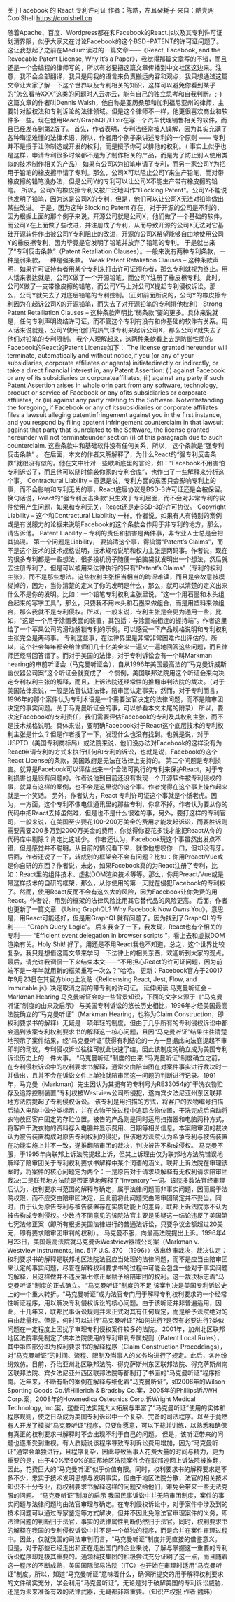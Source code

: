 关于Facebook 的 React 专利许可证
作者：陈皓，左耳朵耗子
来自：酷壳网 CoolShell https://coolshell.cn

随着Apache、百度、Wordpress都在和Facebook的React.js以及其专利许可证划清界限，似乎大家又在讨论Facebook的这个BSD+PATENT的许可证问题了。这让我想起了之前在Medium读过的一篇文章——《React, Facebook, and the Revocable Patent License, Why It’s a Paper》，我觉得那篇文章写的不错，而且还是一个会编程的律师写的，所以有必要把这篇文章传播到中文社区这边来。注意，我不会全部翻译，我只是用我的语言来负责搬运内容和观点，我只想通过这篇文章让大家了解一下这个世界以及专利相关的知识，这样可以避免你看到某乎的“怎么看待XXX”这类的问题时人云亦云，能有自己的独立思考和自我判断。;-)
这篇文章的作者叫Dennis Walsh，他自称是亚历桑那和加利福尼亚州的律师，主要针对版权法和专利诉论的法律领域。但是这个律师不一样，他更很喜欢商业和软件多一些。现在他用React/GraphQL/Elixir在写一个汽车代理销售相关的软件，而且已经发布到第2版了。
首先，作者表明，专利法经常被人误解，因为其实充满了各种晦涩难懂的法律术语，所以，作者用个例子来讲述专利的一个原则 —— 专利并不是授于让你制造或开发的权利，而是授予你可以排他的权利。（ 事实上似乎也是这样，申请专利很多时候都不是为了制作相关的产品，而是为了防止别人使用类似的技术制作相关的产品）
如果有公司X为铅笔申请了专利，而另一家公司Y为把用于铅笔的橡皮擦申请了专利。那么，公司X可以阻止公司Y来生产铅笔，而对带橡皮擦的铅笔没办法，但是公司Y的专利可以让公司X不能生产带有橡皮擦的铅笔。
所以，公司Y的橡皮擦专利又被广泛地叫作“Blocking Patent”。公司Y不能说他发明了铅笔，因为这是公司X的专利，但是，他们可以让公司X无法对铅笔做出某些改进。
于是，因为这种 Blocking Patent 存在，对于开源的公司是不利的，因为根据上面的那个例子来说，开源公司就是公司X，他们做了一个基础的软件，而公司Y在上面做了些改进，并注册成了专利，从而导致开源的公司X无法对它基础开源软件作出被公司Y专利阻止的改进，开源的公司X希望能够自由地使用公司Y的橡皮擦专利，因为毕竟是它发明了铅笔并放弃了铅笔的专利。
于是就出来了“专利反击条款”（Patent Retaliation Clauses）。一般来说有两种专利条款，一种是弱条款，一种是强条款。
Weak Patent Retaliation Clauses – 这种条款声明，如果许可证持有者用某个专利来打击许可证颁布者，那么专利就视为终止。用人话来表达就是，公司X做了一个开源铅笔，而公司Y注册了橡皮檫专利。此时，公司X做了一支带像皮擦的铅笔，而公司Y马上对公司X提起专利侵权诉讼。那么，公司Y就失去了对底层铅笔的专利控制。（正如前面所说的，公司Y的橡皮擦专利因为在起诉公司X的开源铅笔，而失去了对开源铅笔的专利排他权利）
Strong Patent Retailiation Clauses – 这种条款声明比“弱条款”要的更多。具体来说就是，任何专利声明终结许可证，而不管这个专利有没有和你基础的软件有关系。用人话来说就是，公司Y使用他们的热气球专利来起诉公司X，那么公司Y就失去了他们对铅笔的专利限制。
我个人理解起来，这两种条款看上去是防御性质的。
Facebook的React的Patent License如下：
The license granted hereunder will terminate, automatically and without notice,if you (or any of your subsidiaries, corporate affiliates or agents) initiatedirectly or indirectly, or take a direct financial interest in, any Patent Assertion: (i) against Facebook or any of its subsidiaries or corporateaffiliates, (ii) against any party if such Patent Assertion arises in whole orin part from any software, technology, product or service of Facebook or any ofits subsidiaries or corporate affiliates, or (iii) against any party relating to the Software. Notwithstanding the foregoing, if Facebook or any of itssubsidiaries or corporate affiliates files a lawsuit alleging patentinfringement against you in the first instance, and you respond by filing apatent infringement counterclaim in that lawsuit against that party that isunrelated to the Software, the license granted hereunder will not terminateunder section (i) of this paragraph due to such counterclaim.
这些条款中和基础软件没有任何关系，所以， 这个条款是“强专利反击条款” 。
在后面，本文的作者又解解释了，为什么React的“强专利反击条款”就跟没有似的。他在文中针对一些歇斯底里的言论，如：“Facebook不用害怕专利诉讼了，而且他可以随时偷袭你家的专利仓库”，也作出了一些解释来分析这个事。
Contractural Liability – 意思是说，专利方面的东西只会影响专利上的事，而不会影响和专利无关的事，React底层协议是BSD-3许可证还是会被保留。换句话说，React的“强专利反击条款”只生效于专利层面，而不会对非常专利的软件使用产生问题，如果和专利无关，React还是走BSD-3的许可协议。
Copyright Liability – 这个和Contractural Liablitity 一样。作者说，如果有人有特别的案例或是有说服力的论据来说明Facebook的这个条款会作用于非专利的地方，那么，请告诉他。
Patent Liability – 专利的责任和损害是两件事，非专业人士总是会把其搞混。
第一个问题是Liability， 要搞清这个事，得搞清“Patent’s Claims”，而不是这个技术的技术规格说明，技术规格说明和权力主张是两码事。作者说，现在的很多专利都是一些想法，很多投机份子随便一拍脑袋就发明出一个想法，然后就去注册专利了。但是可以被用来法律执行的只有“Patent’s Claims”（专利的权利主张），而不是那些想法。这些权利主张相当相当的晦涩难读，而且是会故意被模糊掉的，因为，当你清楚的定义了你的发明是什么，那么，就可以清楚的定义出来什么不是你的发明。比如：一个铅笔专利权利主张里说，“这一个用石墨和木头组合起来的写字工具”，那么，只要我不用木头和石墨来做组合，而是用塑料来做组合，那么我就不是专利侵权。所以，一般来说，专利主张是会更为通用一些，比如，“这是一个用于涂画表面的装置，其包括：与涂画端相连的握持端”。作者这里给了一个苹果公司的滑动解锁专利的示例。可以感受一下产品规格说明和专利权利主张完全是两码事。
专利这些事，在法律界里是非常非常困难作出评估的。所以，这个社会每年都会给律师们几十亿美金来一遍又一遍地回答这些问题，而且律师还经常回答错了。而对于美国的法律，对于专利诉讼会有一个叫Markman hearing的审前听证会（马克曼听证会），自从1996年美国最高法的“马克曼诉威斯幽仪器公司案”这个听证会就变成了一个惯例，美国联邦法院用这个听证会来向决定专利权利主张的解释，而且，上诉法院还经常性的推翻审判法院的裁决。（对于美国法律来说，一般是法官认证法律，陪审团认定事实，然而，对于专利而言，1996年的那个案件认为专利术语是一个需要法官决定的法律问题，而不是陪审团决定的事实问题。关于马克曼听证会的事，可以参看本文未尾的附录）
所以，要决定Facebook的专利责任，我们需要评估Facebook的专利及其权利主张，而不是技术规格说明。具体来说，要明确Facebook对于React这个底层技术的专利权利主张是什么？但是作者搜了一下，发现什么也没有找到。也就是说，对于USPTO（美国专利商标局）或法院来说，他们没办法对Facebook的这样没有为React申请专利的方式来执行任何和专利的诉讼，也就是说，Facebook的这个React License的条款，美国政府是无法在法律上支持的。
第二个问题是专利损害。就算是Facebook可以评估出来一个合法可执行的专利来保护React，对于专利损害也是很有问题的。作者说他到目前还没有发现一个开源软件被专利侵权的事，就算有这样的案例，也不会是这里说的这个事。作者觉得在这个事上操作起来就是一个笑话。
另外，作者认为，React 专利许可证这个事就是个纸老虎。因为，一方面，这个专利不像电信通讯里的那些专利，你拿不掉。作者认为要从你的代码中把React去掉虽然难，但是也不是什么很难的事，另外，要打这样的专利官司，一般来说，在美国至少要花100-200万美金的费用才能发起诉讼，而要胜诉则需要需要200多万到2000万美金的费用，你觉得你要花多钱才能把React从你的代码库中剔除？肯定比这钱少。
作者还认为，Facebook玩这个事虽然出发点不错，但是感觉并不聪明，从目前的情况看下来，就像他想咬你一口，但却没有牙。
后面，作者还说了一下，转成别的框架会不会有问题？比如：你用Preact/Vue或是你自研的东西？作者说，未必，如果Facebook真的为React注册了专利，比如：React里的组件技术、虚拟DOM渲染技术等等。那么，你用Preact/Vue或是带这样技术的自研的框架，那么，从你使用的第一天就在侵犯Facebook的专利权了。然而，使用React反而不会有这么大的风险，因为Facebook让你免费的用React。作者说，用别的框架的法律风险比用其它替代品的风险更高。
后面，作者也更新了一篇文章 《Using GraphQL? Why Facebook Now Owns You》，意思是，用React可能还好，但是用GraphQL就有问题了。因为找到了GraphQL的专利—— “Graph Query Logic”。
后来我查了一下，我发现，React也有个相关的专利—— “Efficient event delegation in browser scripts ”，看上去和虚拟DOM渲染有关。Holy Shit!
好了，用还是不用React我也不知道，总之，这个世界比较复杂，我只是想借这篇文章来学习一下法律上的相关东西，欢迎听到大家的观点。
最后，请允许我调侃一下来结束本文——“不用担心React的许可证问题，因为前端不是一年半就用新的框架重写一次么？”哈哈。
更新：Facebook官方于20017年9月23日在其官方blog上发贴《Relicensing React, Jest, Flow, and Immutable.js》决定取消之前的带专利的许可证。
延伸阅读
马克曼听证会 – Markman Hearing
马克曼听证会的一些背景知识，下面的文字来源于《“马克曼听证”制度的由来及启示》
与美国专利诉讼的悠长历史相比，1996年才经美国最高法院确立的“马克曼听证”（Markman Hearing，也称为Claim Construction，即权利要求书的解释）无疑是一项年轻的制度。但由于几乎所有的专利侵权诉讼中都会遇到涉案专利权利要求书的解释这一核心问题，且因“马克曼听证”结果往往清楚地预示了案件结果，经“马克曼听证”获得有利结论的一方一旦据此向法庭提起不审即判的动议，专利侵权诉讼往往可就此快速了结，因此该制度的确立成为美国专利诉讼历史上的一件大事。
“马克曼听证”制度的由来
“马克曼听证”制度确立之前，在专利侵权诉讼中的权利要求书解释，通常交由陪审团在对案件事实进行裁决时一并做出，且并不会在诉讼文件上单独就陪审团这一问题的判断进行记录。1991年，马克曼（Markman）先生因认为其拥有的专利号为RE33054的“干洗衣物贮存及追踪控制装置”专利权被Westview公司所侵犯，遂向宾夕法尼亚州东区联邦地方法院提起了专利侵权诉讼。
该专利是用扫描的方式，将客户的衣物编号扫描后输入电脑中做分类标示，并在衣物干洗过程中追踪衣物位置，干洗完成后自动将衣物放回客户固定的存贮位置。被告的产品则是同时运用扫描器和电脑两种方式，将客户干洗衣物的资料存入电脑并显示费用、日期等相关信息。本案陪审团的裁决认为被告装置构成对原告专利权利的侵犯，但该地方法院认为系争专利与被告装置在功能实施上并不一致，遂推翻陪审团的裁决，判决被告不构成侵权。
马克曼不服，于1995年向联邦上诉法院提起上诉，但其上诉理由仅为联邦地方法院错误地解释了陪审团关于专利权利要求书解释中某个词语的涵义。联邦上诉法院在审理该案时，将案件的核心问题定为两个：一是原告对于请求项解释有无权利请求陪审团裁决;二是联邦地方法院是否正确地解释了“Inventory”一词。该院多数法官经审理后认为，权利要求书范围的解释与确定，属于法律问题而非事实问题，因而属于法院权限，而不应交由陪审团决定，且此前将此问题交由陪审团确定并不妥当。同时，由于认为原告专利与被告装置存在实质功能上的差异，联邦上诉法院亦不认为被告构成专利侵权。少数持不同意见的该院法官主要是质疑这一结论违反了美国第七宪法修正案（即所有根据美国法律进行的普通法诉讼，只要争议金额超过20美元，即有要求陪审团审判的权利）。
马克曼不服，向最高法院提出上诉。1996年4月23日，美国最高法院就马克曼诉Westview器械公司案（Markman v. Westview Instruments, Inc. 517 U.S. 370 （1996））做出终审裁决，裁决认定：权利要求书的解释是联邦地区法院法官应当处理的法律问题，而不是应当由陪审团来认定的事实问题，尽管在解释权利要求书的过程中可能会包含一些对于事实问题的解释，且这样做并不违反第七修正案赋予给陪审团的权利。这一裁决标志着“马克曼听证”制度的正式确立。
“马克曼听证”制度的不足
该案判决是美国专利诉讼史上的一个重大转折。“马克曼听证”成为法官专门用于解释专利权利要求的一个经常性听证程序，用以解决专利侵权诉讼的核心问题。由于该听证并非普遍适用，因此，十几年来，联邦民事诉讼规则并未正式对其有任何规定，而是给予法院绝对的自由裁量权。但是，何时可以进行“马克曼听证”?如何进行?是否有必要进行?类似问题在一定程度上困扰了审理专利侵权案件较多的法院。
2001年，加州北区联邦地区法院率先制定了供本法院使用的专利审判专属规则（Patent Local Rules），其中第四部分即为权利要求书的解释程序（Claim Construction Proceddings），对“马克曼听证”的时间、流程、限制及当事人的义务均进行了规定。此后，各州纷纷效仿。目前，乔治亚州北区联邦法院、得克萨斯州东区联邦法院、得克萨斯州南区联邦法院、宾夕法尼亚州西区联邦法院等都制订了书面的“马克曼听证”程序指南。近年来，不断有新的案例在解释与细化着“马克曼听证”，如2006年的Wilson Sporting Goods Co.诉Hillerich & Bradsby Co.案，2005年的Phillips诉AWH Corp.案，2008年的Howmedica Osteonics Corp.诉Wright Medical Technology, Inc.案，这些司法实践大大拓展与丰富了“马克曼听证”使用的实体和程序规则，使之日渐成为美国专利诉讼中一个复杂、完备的司法程序。以至于竟然有人开发了模拟“马克曼听证”程序，只要你愿意，可以下载并训练，以熟悉和确保有真正的权利要求书解释时不会出现不利于自己的问题。
但是，该听证带来的问题也逐渐受到重视。有人质疑说该程序导致专利诉讼费用增加，因为“马克曼听证”通常会单独进行，且程序复杂，因此导致当事人花费大量的时间与精力，更为重要的是，由于40%至60%的联邦地区法院案件会在联邦巡回上诉法院被推翻，因此，花费巨大的“马克曼听证”似乎价值有限。同时，权利要求书的解释要求是不多不少，忠实于技术发明思想与发明事实，但由于地区法院分散，法官的相关技术知识不十分专业，将权利要求书解释这样的问题交给他们，难免会带来一些无法克服的问题。
“马克曼听证”制度的启示
我国民事诉讼中并无陪审团制度，案件的事实问题与法律问题均由法官审理与确定。在专利侵权诉讼中，对于案件中涉及到的技术问题可以通过专家鉴定等方式解决，但并不因此免除法官审理案件的义务，即法律问题的判断归于法官，事实的法律属性判断仍然归于法官。同时，权利要求书的解释在我国的专利侵权诉讼中并不是一个单独的程序，而是合并在案件审理过程中。因此，仅就我国的司法审判而言，“马克曼听证”制度并无直接的借鉴意义。
但是，对于那些已经走出和正在走出国门的企业来说，了解与掌握这一重要的专利诉讼程序却是极其重要的。通领科技集团的积极尝试充分证明了这一点，而且随着这一程序的不断成熟，美国国际贸易法院（ITC）也开始在审理时适用“马克曼听证”制度。所以，知道“马克曼听证”意味着什么，确保所提交的用于解释权利要求的文件确实充分，学会利用“马克曼听证”，无论是对于破解美国的专利诉讼威胁，还是为未来准备有效的法律武器，无疑都非常重要。（知识产权报 作者 魏玮）